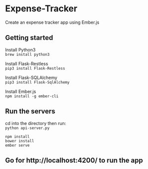 # Expense-Tracker
Create an expense tracker app using Ember.js

## Getting started  
Install Python3    
`brew install python3`

Install Flask-Restless  
`pip3 install Flask-Restless`

Install Flask-SQLAlchemy  
`pip3 install Flask-SqlAlchemy`

Install Ember.js  
`npm install -g ember-cli`

## Run the servers
cd into the directory then run:  
`python api-server.py`  


`npm install`    
`bower install`      
`ember serve`

## Go for http://localhost:4200/ to run the app
        